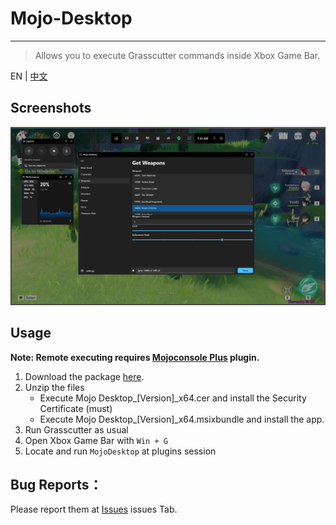 # Mojo-Desktop


-----

> Allows you to execute Grasscutter commands inside Xbox Game Bar.


EN | [中文](./README.md)

## Screenshots

![](Images/preview-en.png)

## Usage


**Note: Remote executing requires [Mojoconsole Plus](https://github.com/gc-mojoconsole/gc-mojoconsole-backend) plugin.**

1. Download the package [here](https://github.com/gc-mojoconsole/gc-mojoconsole-backend/releases/tag/latest).
2. Unzip the files
   + Execute Mojo Desktop_[Version]_x64.cer and install the Security Certificate (must)
   + Execute Mojo Desktop_[Version]_x64.msixbundle and install the app.
3. Run Grasscutter as usual
4. Open Xbox Game Bar with `Win + G`
5. Locate and run `MojoDesktop` at plugins session


## Bug Reports：

Please report them at [Issues](https://github.com/gc-toolkit/Mojo-Desktop/issues) issues Tab.

